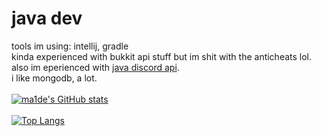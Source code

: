 # java dev
tools im using: intellij, gradle <br/>
kinda experienced with bukkit api stuff but im shit with the anticheats lol. <br/>
also im eperienced with [java discord api](https://github.com/DV8FromTheWorld/JDA).<br/> 
i like mongodb, a lot. <br/>
<br/>
[![ma1de's GitHub stats](https://github-readme-stats.vercel.app/api?username=ma1de)](https://github.com/anuraghazra/github-readme-stats) <br/>
<br/>
[![Top Langs](https://github-readme-stats.vercel.app/api/top-langs/?username=ma1de)](https://github.com/anuraghazra/github-readme-stats) <br/>

